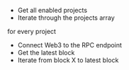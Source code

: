 - Get all enabled projects
- Iterate through the projects array

for every project
 - Connect Web3 to the RPC endpoint
 - Get the latest block
 - Iterate from block X to latest block
 
